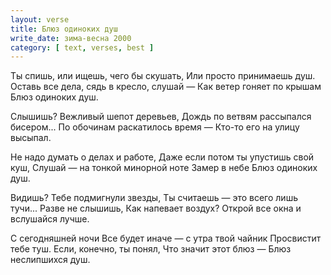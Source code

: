```yaml
---
layout: verse
title: Блюз одиноких душ
write_date: зима-весна 2000
category: [ text, verses, best ]
---
```

Ты спишь,
        или ищешь, чего бы скушать,
Или просто принимаешь душ.
Оставь все дела,
        сядь в кресло,
                слушай —
Как ветер гоняет по крышам
Блюз одиноких душ.

Слышишь?
Вежливый шепот деревьев,
Дождь по ветвям
        рассыпался бисером...
По обочинам
        раскатилось время —
Кто-то его
        на улицу высыпал.

Не надо думать
        о делах и работе,
Даже если
        потом ты упустишь свой куш,
Слушай —
        на тонкой минорной ноте
Замер в небе
Блюз одиноких душ.

Видишь?
Тебе подмигнули звезды,
Ты считаешь —
        это всего лишь тучи...
Разве не слышишь,
Как напевает воздух?
Открой все окна
        и вслушайся лучше.

С сегодняшней ночи
Все будет иначе —
        с утра твой чайник
Просвистит тебе туш.
Если,
        конечно,
                ты понял,
Что значит
        этот блюз —
Блюз неслипшихся душ.
